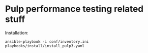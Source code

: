 Pulp performance testing related stuff
======================================

Installation:

    ansible-playbook -i conf/inventory.ini playbooks/install/install_pulp3.yaml
